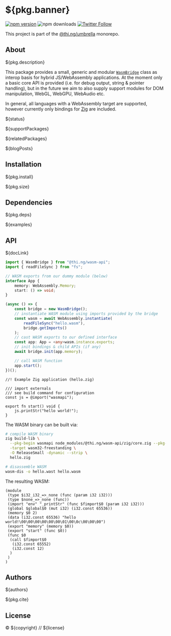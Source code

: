 # ${pkg.banner}

[![npm version](https://img.shields.io/npm/v/${pkg.name}.svg)](https://www.npmjs.com/package/${pkg.name})
![npm downloads](https://img.shields.io/npm/dm/${pkg.name}.svg)
[![Twitter Follow](https://img.shields.io/twitter/follow/thing_umbrella.svg?style=flat-square&label=twitter)](https://twitter.com/thing_umbrella)

This project is part of the
[@thi.ng/umbrella](https://github.com/thi-ng/umbrella/) monorepo.

<!-- TOC -->

## About

${pkg.description}

This package provides a small, generic and modular
[`WasmBridge`](https://docs.thi.ng/umbrella/wasm-api/classes/WasmBridge.html)
class as interop basis for hybrid JS/WebAssembly applications. At the moment
only a basic core API is provided (i.e. for debug output, string & pointer
handling), but in the future we aim to also supply support modules for DOM
manipulation, WebGL, WebGPU, WebAudio etc.

In general, all languages with a WebAssembly target are supported, however
currently only bindings for [Zig](https://ziglang.org) are included.

${status}

${supportPackages}

${relatedPackages}

${blogPosts}

## Installation

${pkg.install}

${pkg.size}

## Dependencies

${pkg.deps}

${examples}

## API

${docLink}

```ts
import { WasmBridge } from "@thi.ng/wasm-api";
import { readFileSync } from "fs";

// WASM exports from our dummy module (below)
interface App {
	memory: WebAssembly.Memory;
	start: () => void;
}

(async () => {
	const bridge = new WasmBridge();
	// instantiate WASM module using imports provided by the bridge
	const wasm = await WebAssembly.instantiate(
		readFileSync("hello.wasm"),
		bridge.getImports()
	);
	// cast WASM exports to our defined interface
	const app: App = <any>wasm.instance.exports;
	// init bindings & child APIs (if any)
    await bridge.init(app.memory);

	// call WASM function
	app.start();
})();
```

```zig
//! Example Zig application (hello.zig)

/// import externals
/// see build command for configuration
const js = @import("wasmapi");

export fn start() void {
	js.printStr("hello world!");
}
```

The WASM binary can be built via:

```bash
# compile WASM binary
zig build-lib \
  --pkg-begin wasmapi node_modules/@thi.ng/wasm-api/zig/core.zig --pkg-end \
  -target wasm32-freestanding \
  -O ReleaseSmall -dynamic --strip \
  hello.zig

# disassemble WASM
wasm-dis -o hello.wast hello.wasm
```

The resulting WASM:

```wasm
(module
 (type $i32_i32_=>_none (func (param i32 i32)))
 (type $none_=>_none (func))
 (import "env" "_printStr" (func $fimport$0 (param i32 i32)))
 (global $global$0 (mut i32) (i32.const 65536))
 (memory $0 2)
 (data (i32.const 65536) "hello world!\00\00\00\00\00\00\01\00\0c\00\00\00")
 (export "memory" (memory $0))
 (export "start" (func $0))
 (func $0
  (call $fimport$0
   (i32.const 65552)
   (i32.const 12)
  )
 )
)
```

## Authors

${authors}

${pkg.cite}

## License

&copy; ${copyright} // ${license}
